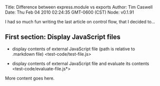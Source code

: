 Title: Difference between express.module vs exports
Author: Tim Caswell
Date: Thu Feb 04 2010 02:24:35 GMT-0600 (CST)
Node: v0.1.91

I had so much fun writing the last article on control flow, that I decided to...

## First section: Display JavaScript files

* display contents of external JavaScript file (path is relative to .markdown file)
<test-code/test-file.js>

* display contents of external JavaScript file and evaluate its contents
<test-code/evaluate-file.js*>

More content goes here.